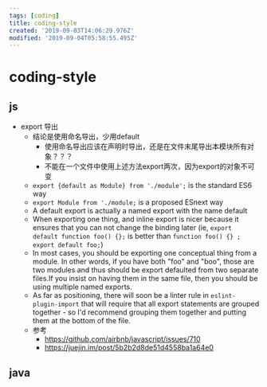 ```yaml
---
tags: [coding]
title: coding-style
created: '2019-09-03T14:06:29.976Z'
modified: '2019-09-04T05:58:55.495Z'
---
```


# coding-style

## js
- export 导出
    - 结论是使用命名导出，少用default
        - 使用命名导出应该在声明时导出，还是在文件末尾导出本模块所有对象？？？
        - 不能在一个文件中使用上述方法export两次，因为export的对象不可变
    - `export {default as Module} from './module';` is the standard ES6 way
    - `export Module from './module;` is a proposed ESnext way
    - A default export is actually a named export with the name default
    - When exporting one thing, and inline export is nicer because it ensures that you can not change the binding later (ie, `export default function foo() {};` is better than `function foo() {} ; export default foo;`)
    - In most cases, you should be exporting one conceptual thing from a module. In other words, if you have both "foo" and "boo", those are two modules and thus should be export defaulted from two separate files.If you insist on having them in the same file, then you should be using multiple named exports.
    - As far as positioning, there will soon be a linter rule in `eslint-plugin-import` that will require that all export statements are grouped together - so I'd recommend grouping them together and putting them at the bottom of the file.
    - 参考
        - https://github.com/airbnb/javascript/issues/710
        - https://juejin.im/post/5b2b2d8de51d4558ba1a64e0


## java


